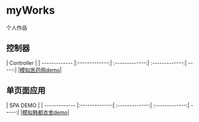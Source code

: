 # myWorks
个人作品
## 控制器

| Controller |
| ------------- |:-------------:| :-------------:| :-------------:| -----:|
|[模拟医药网demo](https://hollyph.github.io/myWorks/yiyaowang-master/yiyaowang-master/holly/index.html)|


## 单页面应用
| SPA DEMO |
| ------------- |:-------------:| :-------------:| :-------------:| -----:|
|[模拟韩都衣舍demo](https://hollyph.github.io/myWorks/handusite-master/handusite-master/project/src/index.html)|

